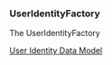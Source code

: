 ### UserIdentityFactory

The UserIdentityFactory 


[User Identity Data Model](https://github.com/reTHINK-project/architecture/tree/master/docs/datamodel/user-identity) 